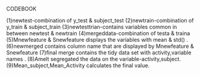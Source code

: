 CODEBOOK

(1)newtest-combination of y_test & subject_test
(2)newtrain-combination of y_train & subject_train
(3)newtesttrian-contains variables common in between newtest & newtrain
(4)mergeddata-combination of testa & traina
(5)Mnewfeature & Snewfeature displays the variables with mean & std() .
(6)newmerged contains column name that are displayed by Mnewfeature & Snewfeature
(7)final merge contains the tidy data set with activity,variable names .
(8)Amelt segregated the data on the variable-activity,subject.
(9)Mean_subject,Mean_Activity calculates the final value.



